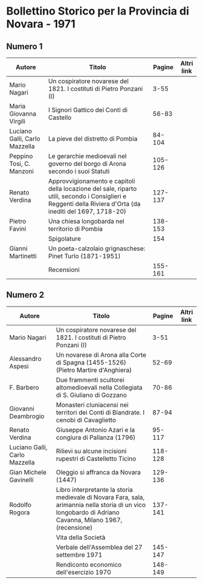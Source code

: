 # Bollettino Storico per la Provincia di Novara - 1971

## Numero 1

| Autore                        | Titolo                                                                                                                                                      | Pagine  | Altri link |
|-------------------------------|-------------------------------------------------------------------------------------------------------------------------------------------------------------|---------|------------|
| Mario Nagari                  | Un cospiratore novarese del 1821. I costituti di Pietro Ponzani (I)                                                                                         | 3-55    |            |
| Maria Giovanna Virgili        | I Signori Gattico dei Conti di Castello                                                                                                                     | 56-83   |            |
| Luciano Galli, Carlo Mazzella | La pieve del distretto di Pombia                                                                                                                            | 84-104  |            |
| Peppino Tosi, C. Manzoni      | Le gerarchie medioevali nel governo del borgo di Arona secondo i suoi Statuti                                                                               | 105-126 |            |
| Renato Verdina                | Approvvigionamento e capitoli della locazione del sale, riparto utili, secondo i Consiglieri e Reggenti della Riviera d'Orta (da inediti del 1697, 1718-20) | 127-137 |            |
| Pietro Favini                 | Una chiesa longobarda nel territorio di Pombia                                                                                                              | 138-153 |            |
|                               | Spigolature                                                                                                                                                 | 154     |            |
| Gianni Martinetti             | Un poeta-calzolaio grignaschese: Pinet Turlo (1871-1951)                                                                                                    |         |            |
|                               | Recensioni                                                                                                                                                  | 155-161 |            |

## Numero 2

| Autore                        | Titolo                                                                                                                                                   | Pagine  | Altri link |
|-------------------------------|----------------------------------------------------------------------------------------------------------------------------------------------------------|---------|------------|
| Mario Nagari                  | Un cospiratore novarese del 1821. I costituti di Pietro Ponzani (I)                                                                                      | 3-51    |            |
| Alessandro Aspesi             | Un novarese di Arona alla Corte di Spagna (1455-1526) (Pietro Martire d'Anghiera)                                                                        | 52-69   |            |
| F. Barbero                    | Due frammenti scultorei altomedioevali nella Collegiata di S. Giuliano di Gozzano                                                                        | 70-86   |            |
| Giovanni Deambrogio           | Monasteri cluniacensi nei territori dei Conti di Biandrate. I cenobi di Cavaglietto                                                                      | 87-94   |            |
| Renato Verdina                | Giuseppe Antonio Azari e la congiura di Pallanza (1796)                                                                                                  | 95-117  |            |
| Luciano Galli, Carlo Mazzella | Rilievi su alcune incisioni rupestri di Castelletto Ticino                                                                                               | 118-128 |            |
| Gian Michele Gavinelli        | Oleggio si affranca da Novara (1447)                                                                                                                     | 129-136 |            |
| Rodolfo Rogora                | Libro interpretante la storia medievale di Novara Fara, sala, arimannia nella storia di un vico longobardo di Adriano Cavanna, Milano 1967, (recensione) | 137-141 |            |
|                               | Vita della Società                                                                                                                                       |         |            |
|                               | Verbale dell'Assemblea del 27 settembre 1971                                                                                                             | 145-147 |            |
|                               | Rendiconto economico dell'esercizio 1970                                                                                                                 | 148-149 |            |
